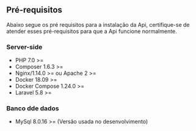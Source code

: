 ## Pré-requisitos
Abaixo segue os pré requisitos para a instalação da Api, certifique-se de atender esses pré-requisitos para 
que a Api funcione normalmente.

### Server-side
- PHP 7.0 >=
- Composer 1.6.3 >=
- Nginx/1.14.0 >= ou Apache 2 >=
- Docker 18.09 >=
- Docker Compose 1.24.0 >=
- Laravel 5.8 >=

### Banco dde dados
- MySql 8.0.16 >= (Versão usada no desenvolvimento) 
